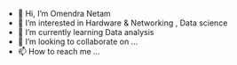 - 👋 Hi, I’m Omendra Netam
- 👀 I’m interested in Hardware & Networking , Data science 
- 🌱 I’m currently learning Data analysis 
- 💞️ I’m looking to collaborate on ...
- 📫 How to reach me ...

<!---
ome535/ome535 is a ✨ special ✨ repository because its `README.md` (this file) appears on your GitHub profile.
You can click the Preview link to take a look at your changes.
--->
